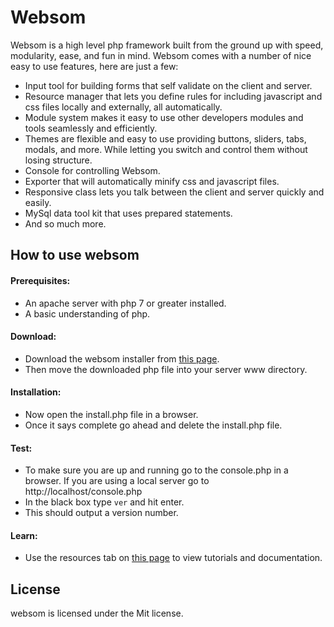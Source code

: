 # Websom

Websom is a high level php framework built from the ground up with speed, modularity, ease, and fun in mind.
Websom comes with a number of nice easy to use features, here are just a few:
* Input tool for building forms that self validate on the client and server.
* Resource manager that lets you define rules for including javascript and css files locally and externally, all automatically.
* Module system makes it easy to use other developers modules and tools seamlessly and efficiently.
* Themes are flexible and easy to use providing buttons, sliders, tabs, modals, and more. While letting you switch and control them without losing structure.
* Console for controlling Websom.
* Exporter that will automatically minify css and javascript files.
* Responsive class lets you talk between the client and server quickly and easily.
* MySql data tool kit that uses prepared statements.
* And so much more.

## How to use websom
#### Prerequisites:
* An apache server with php 7 or greater installed.
* A basic understanding of php.

#### Download:
* Download the websom installer from [this page](http://www.echorial.com/websom.php).
* Then move the downloaded php file into your server www directory.

#### Installation:
* Now open the install.php file in a browser.
* Once it says complete go ahead and delete the install.php file.

#### Test:
* To make sure you are up and running go to the console.php in a browser. If you are using a local server go to http://localhost/console.php
* In the black box type `ver` and hit enter.
* This should output a version number.

#### Learn:
* Use the resources tab on [this page](http://www.echorial.com/websom.php) to view tutorials and documentation.

## License
websom is licensed under the Mit license.
